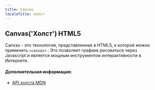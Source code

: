 ```yaml
---
title: Canvas
localeTitle: холст
---
```

## Canvas('Холст') HTML5

Canvas - это технология, представленная в HTML5, к которой можно применить `<canvas>` . Это позволяет графике рисоваться через Javascript и является мощным инструментом интерактивности в Интернете.

#### Дополнительная информация:

*   [API холста MDN](https://developer.mozilla.org/en-US/docs/Web/API/Canvas_API)

